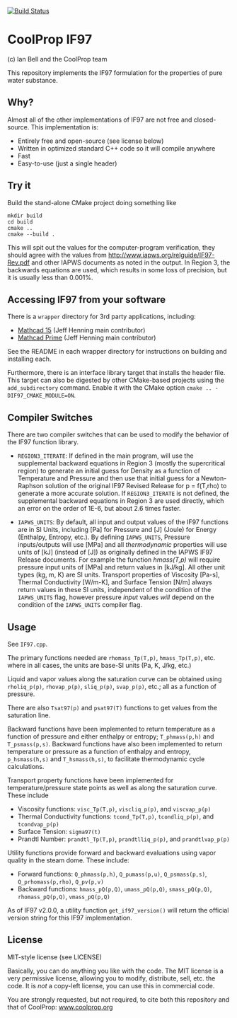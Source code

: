 [![Build Status](https://travis-ci.org/CoolProp/IF97.svg?branch=master)](https://travis-ci.org/CoolProp/IF97)

CoolProp IF97
=============

(c) Ian Bell and the CoolProp team  

This repository implements the IF97 formulation for the properties of pure water substance.  

Why?
----

Almost all of the other implementations of IF97 are not free and closed-source.  This implementation is:

* Entirely free and open-source (see license below)
* Written in optimized standard C++ code so it will compile anywhere
* Fast
* Easy-to-use (just a single header)  

Try it
------

Build the stand-alone CMake project doing something like 
    
```
mkdir build
cd build
cmake ..
cmake --build .
```

This will spit out the values for the computer-program verification, they should agree with the values from http://www.iapws.org/relguide/IF97-Rev.pdf and other IAPWS documents as noted in the output.  In Region 3, the backwards equations are used, which results in some loss of precision, but it is usually less than 0.001%.  

Accessing IF97 from your software
---------------------------------

There is a `wrapper` directory for 3rd party applications, including:
- [Mathcad 15](wrapper/Mathcad) (Jeff Henning main contributor)
- [Mathcad Prime](wrapper/Mathcad) (Jeff Henning main contributor)

See the README in each wrapper directory for instructions on building and installing each.

Furthermore, there is an interface library target that installs the header file. This target can also be digested by other CMake-based projects using the `add_subdirectory` command. Enable it with the CMake option `cmake .. -DIF97_CMAKE_MODULE=ON`.


Compiler Switches
-----------------

There are two compiler switches that can be used to modify the behavior of the IF97 function library.  

- ``REGION3_ITERATE``: If defined in the main program, will use the supplemental backward equations in Region 3 (mostly the supercritical region) to generate an initial guess for Density as a function of Temperature and Pressure and then use that initial guess for a Newton-Raphson solution of the original IF97 Revised Release for p = f(T,rho) to generate a more accurate solution.  If ``REGION3_ITERATE`` is not defined, the supplemental backward equations in Region 3 are used directly, which an error on the order of 1E-6, but about 2.6 times faster.  

- ``IAPWS_UNITS``: By default, all input and output values of the IF97 functions are in SI Units, including [Pa] for Pressure and \[J\] \(Joule\) for Energy (Enthalpy, Entropy, etc.).  By defining ``IAPWS_UNITS``, Pressure inputs/outputs will use [MPa] and all *_thermodynamic_* properties will use units of \[kJ\] \(instead of \[J\]\) as originally defined in the IAPWS IF97 Release documents.  For example the function *_hmass(T,p)_* will require pressure input units of [MPa] and return values in [kJ/kg].  All other unit types (kg, m, K) are SI units.   Transport properties of Viscosity [Pa-s], Thermal Conductivity [W/m-K], and Surface Tension [N/m] always return values in these SI units, independent of the condition of the ``IAPWS_UNITS`` flag, however pressure *_input_* values *_will_* depend on the condition of the ``IAPWS_UNITS`` compiler flag.  

Usage
-----

See ``IF97.cpp``.  

The primary functions needed are ``rhomass_Tp(T,p)``, ``hmass_Tp(T,p)``, etc. where in all cases, the units are base-SI units (Pa, K, J/kg, etc.)  
  
Liquid and vapor values along the saturation curve can be obtained using ``rholiq_p(p)``, ``rhovap_p(p)``, ``sliq_p(p)``, ``svap_p(p)``, etc.; all as a function of pressure.

There are also ``Tsat97(p)`` and ``psat97(T)`` functions to get values from the saturation line.

Backward functions have been implemented to return temperature as a function of pressure and either enthalpy or entropy; ``T_phmass(p,h)`` and ``T_psmass(p,s)``.  Backward functions have also been implemented to return temperature or pressure as a function of enthalpy and entropy, ``p_hsmass(h,s)`` and ``T_hsmass(h,s)``, to facilitate thermodynamic cycle calculations.

Transport property functions have been implemented for temperature/pressure state points as well as along the saturation curve.  These include
- Viscosity functions: ``visc_Tp(T,p)``, ``viscliq_p(p)``, and ``viscvap_p(p)``
- Thermal Conductivity functions: ``tcond_Tp(T,p)``, ``tcondliq_p(p)``, and ``tcondvap_p(p)``
- Surface Tension: ``sigma97(t)``
- Prandtl Number: ``prandtl_Tp(T,p)``, ``prandtlliq_p(p)``, and ``prandtlvap_p(p)``  

Utility functions provide forward and backward evaluations using vapor quality in the steam dome.  These include:
- Forward functions: ``Q_phmass(p,h)``, ``Q_pumass(p,u)``, ``Q_psmass(p,s)``, ``Q_prhomass(p,rho)``, ``Q_pv(p,v)``
- Backward functions: ``hmass_pQ(p,Q)``, ``umass_pQ(p,Q)``, ``smass_pQ(p,Q)``, ``rhomass_pQ(p,Q)``, ``vmass_pQ(p,Q)``

As of IF97 v2.0.0, a utility function ``get_if97_version()`` will return the official version string for this IF97 implementation.  

License
-------

MIT-style license (see LICENSE)

Basically, you can do anything you like with the code.  The MIT license is a very permissive license, allowing you to modify, distribute, sell, etc. the code.  It is *not* a copy-left license, you can use this in commercial code.  

You are strongly requested, but not required, to cite both this repository and that of CoolProp: www.coolprop.org  
